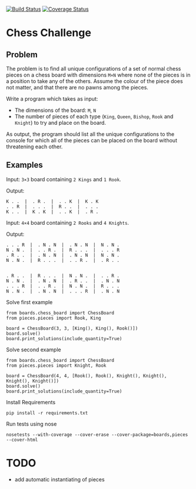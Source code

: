 [![Build Status](https://travis-ci.org/demonno/chess_problem.svg?branch=master)](https://travis-ci.org/demonno/chess_problem) [![Coverage Status](https://coveralls.io/repos/github/demonno/chess_problem/badge.svg?branch=master)](https://coveralls.io/github/demonno/chess_problem?branch=master)

# Chess Challenge

## Problem


The problem is to find all unique configurations of a set of normal 
chess pieces on a chess board with dimensions `M×N` where none of the 
pieces is in a position to take any of the others. Assume the colour 
of the piece does not matter, and that there are no pawns among 
the pieces.

Write a program which takes as input:

* The dimensions of the board: `M`, `N`
* The number of pieces of each type (`King`, `Queen`, `Bishop`, `Rook` 
and `Knight`) to try and place on the board.

As output, the program should list all the unique configurations to the 
console for which all of the pieces can be placed on the board without 
threatening each other.

## Examples

Input: `3×3` board containing `2 Kings` and `1 Rook`.

Output:


    K . .  |  . R .  |  . . K  |  K . K 
    . . R  |  . . .  |  R . .  |  . . .
    K . .  |  K . K  |  . . K  |  . R . 
 

Input: `4×4` board containing `2 Rooks` and `4 Knights`.

Output:

    . . . R  |  . N . N  |  . N . N  |  N . N . 
    N . N .  |  . . R .  |  R . . .  |  . . . R 
    . R . .  |  . N . N  |  . N . N  |  N . N . 
    N . N .  |  R . . .  |  . . R .  |  . R . . 


    . R . .  |  R . . .  |  N . N .  |  . . R . 
    N . N .  |  . N . N  |  . R . .  |  . N . N 
    . . . R  |  . . R .  |  N . N .  |  R . . . 
    N . N .  |  . N . N  |  . . . R  |  . N . N 

Solve first example

    from boards.chess_board import ChessBoard
    from pieces.pieces import Rook, King
    
    board = ChessBoard(3, 3, [King(), King(), Rook()])
    board.solve()
    board.print_solutions(include_quantity=True)

Solve second example

    from boards.chess_board import ChessBoard
    from pieces.pieces import Knight, Rook
    
    board = ChessBoard(4, 4, [Rook(), Rook(), Knight(), Knight(), Knight(), Knight()])
    board.solve()
    board.print_solutions(include_quantity=True)

Install Requirements

    pip install -r requirements.txt

Run tests using nose

    nosetests --with-coverage --cover-erase --cover-package=boards,pieces --cover-html

# TODO

* add automatic instantiating of pieces











 
